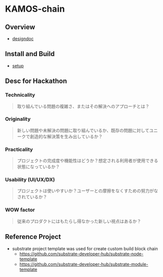 # KAMOS-chain
## Overview

- [designdoc](./designdocs.md)
## Install and Build
- [setup](./owner-memo/setup.md)

## Desc for Hackathon
### Technicality
> 取り組んでいる問題の複雑さ、またはその解決へのアプローチとは？

### Originality
> 新しい問題や未解決の問題に取り組んでいるか、既存の問題に対してユニークで創造的な解決策を生み出しているか？

### Practicality
> プロジェクトの完成度や機能性はどうか？想定される利用者が使用できる状態になっているか？

### Usability (UI/UX/DX)
> プロジェクトは使いやすいか？ユーザーとの摩擦をなくすための努力がなされているか？

### WOW factor
> 従来のプロダクトにはもたらし得なかった新しい視点はあるか？


## Reference Project
- substrate project template was used for create custom build block chain
    -  https://github.com/substrate-developer-hub/substrate-node-template
    - https://github.com/substrate-developer-hub/substrate-module-template
